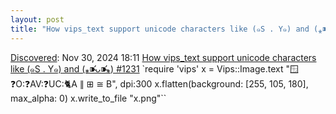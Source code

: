 ```yaml
---
layout: post
title: "How vips_text support unicode characters like (๑S . Y๑) and (⁎⁍̴̛ᴗ⁍̴̛⁎) #1231"
---
```

[Discovered](http://rolandtanglao.com/2020/07/29/p1-blogthis-checkvist-list-links-to-blog/): Nov 30, 2024 18:11 [How vips_text support unicode characters like (๑S . Y๑) and (⁎⁍̴̛ᴗ⁍̴̛⁎) #1231](https://github.com/libvips/libvips/issues/1231) `require 'vips'  x = Vips::Image.text "🪟❓O:❓AV:❓UC:🐈A ∥  ⊞ ≅ B", dpi:300  x.flatten(background: [255, 105, 180], max_alpha: 0) x.write_to_file "x.png"``
